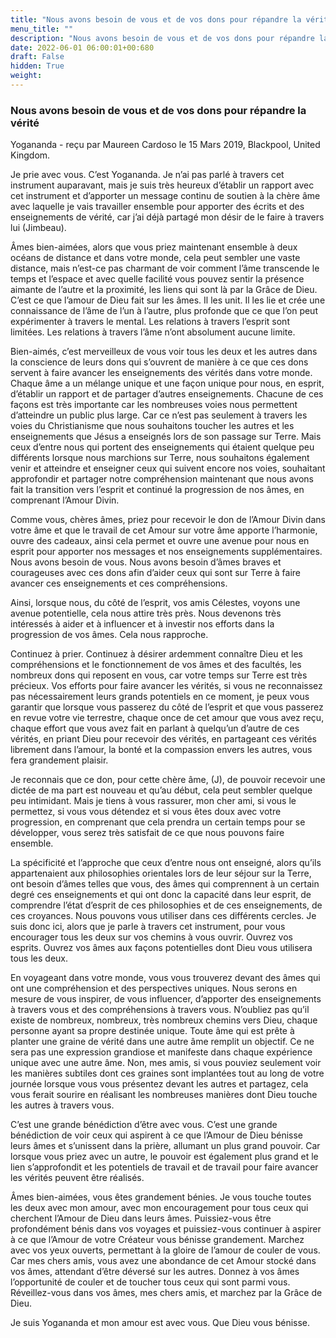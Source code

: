 ```yaml
---
title: "Nous avons besoin de vous et de vos dons pour répandre la vérité"
menu_title: ""
description: "Nous avons besoin de vous et de vos dons pour répandre la vérité"
date: 2022-06-01 06:00:01+00:680
draft: False
hidden: True
weight:
---
```

### Nous avons besoin de vous et de vos dons pour répandre la vérité

Yogananda - reçu par Maureen Cardoso le 15 Mars 2019, Blackpool, United Kingdom.

Je prie avec vous. C’est Yogananda. Je n’ai pas parlé à travers cet instrument auparavant, mais je suis très heureux d’établir un rapport avec cet instrument et d’apporter un message continu de soutien à la chère âme avec laquelle je vais travailler ensemble pour apporter des écrits et des enseignements de vérité, car j’ai déjà partagé mon désir de le faire à travers lui (Jimbeau).

Âmes bien-aimées, alors que vous priez maintenant ensemble à deux océans de distance et dans votre monde, cela peut sembler une vaste distance, mais n’est-ce pas charmant de voir comment l’âme transcende le temps et l’espace et avec quelle facilité vous pouvez sentir la présence aimante de l’autre et la proximité, les liens qui sont là par la Grâce de Dieu. C’est ce que l’amour de Dieu fait sur les âmes. Il les unit. Il les lie et crée une connaissance de l’âme de l’un à l’autre, plus profonde que ce que l’on peut expérimenter à travers le mental. Les relations à travers l’esprit sont limitées. Les relations à travers l’âme n’ont absolument aucune limite.

Bien-aimés, c’est merveilleux de vous voir tous les deux et les autres dans la conscience de leurs dons qui s’ouvrent de manière à ce que ces dons servent à faire avancer les enseignements des vérités dans votre monde. Chaque âme a un mélange unique et une façon unique pour nous, en esprit, d’établir un rapport et de partager d’autres enseignements. Chacune de ces façons est très importante car les nombreuses voies nous permettent d’atteindre un public plus large. Car ce n’est pas seulement à travers les voies du Christianisme que nous souhaitons toucher les autres et les enseignements que Jésus a enseignés lors de son passage sur Terre. Mais ceux d’entre nous qui portent des enseignements qui étaient quelque peu différents lorsque nous marchions sur Terre, nous souhaitons également venir et atteindre et enseigner ceux qui suivent encore nos voies, souhaitant approfondir et partager notre compréhension maintenant que nous avons fait la transition vers l’esprit et continué la progression de nos âmes, en comprenant l’Amour Divin.

Comme vous, chères âmes, priez pour recevoir le don de l’Amour Divin dans votre âme et que le travail de cet Amour sur votre âme apporte l’harmonie, ouvre des cadeaux, ainsi cela permet et ouvre une avenue pour nous en esprit pour apporter nos messages et nos enseignements supplémentaires. Nous avons besoin de vous. Nous avons besoin d’âmes braves et courageuses avec ces dons afin d’aider ceux qui sont sur Terre à faire avancer ces enseignements et ces compréhensions.

Ainsi, lorsque nous, du côté de l’esprit, vos amis Célestes, voyons une avenue potentielle, cela nous attire très près. Nous devenons très intéressés à aider et à influencer et à investir nos efforts dans la progression de vos âmes. Cela nous rapproche.

Continuez à prier. Continuez à désirer ardemment connaître Dieu et les compréhensions et le fonctionnement de vos âmes et des facultés, les nombreux dons qui reposent en vous, car votre temps sur Terre est très précieux. Vos efforts pour faire avancer les vérités, si vous ne reconnaissez pas nécessairement leurs grands potentiels en ce moment, je peux vous garantir que lorsque vous passerez du côté de l’esprit et que vous passerez en revue votre vie terrestre, chaque once de cet amour que vous avez reçu, chaque effort que vous avez fait en parlant à quelqu’un d’autre de ces vérités, en priant Dieu pour recevoir des vérités, en partageant ces vérités librement dans l’amour, la bonté et la compassion envers les autres, vous fera grandement plaisir.

Je reconnais que ce don, pour cette chère âme, (J), de pouvoir recevoir une dictée de ma part est nouveau et qu’au début, cela peut sembler quelque peu intimidant. Mais je tiens à vous rassurer, mon cher ami, si vous le permettez, si vous vous détendez et si vous êtes doux avec votre progression, en comprenant que cela prendra un certain temps pour se développer, vous serez très satisfait de ce que nous pouvons faire ensemble.

La spécificité et l’approche que ceux d’entre nous ont enseigné, alors qu’ils appartenaient aux philosophies orientales lors de leur séjour sur la Terre, ont besoin d’âmes telles que vous, des âmes qui comprennent à un certain degré ces enseignements et qui ont donc la capacité dans leur esprit, de comprendre l’état d’esprit de ces philosophies et de ces enseignements, de ces croyances. Nous pouvons vous utiliser dans ces différents cercles. Je suis donc ici, alors que je parle à travers cet instrument, pour vous encourager tous les deux sur vos chemins à vous ouvrir. Ouvrez vos esprits. Ouvrez vos âmes aux façons potentielles dont Dieu vous utilisera tous les deux.

En voyageant dans votre monde, vous vous trouverez devant des âmes qui ont une compréhension et des perspectives uniques. Nous serons en mesure de vous inspirer, de vous influencer, d’apporter des enseignements à travers vous et des compréhensions à travers vous. N’oubliez pas qu’il existe de nombreux, nombreux, très nombreux chemins vers Dieu, chaque personne ayant sa propre destinée unique. Toute âme qui est prête à planter une graine de vérité dans une autre âme remplit un objectif. Ce ne sera pas une expression grandiose et manifeste dans chaque expérience unique avec une autre âme. Non, mes amis, si vous pouviez seulement voir les manières subtiles dont ces graines sont implantées tout au long de votre journée lorsque vous vous présentez devant les autres et partagez, cela vous ferait sourire en réalisant les nombreuses manières dont Dieu touche les autres à travers vous.

C’est une grande bénédiction d’être avec vous. C’est une grande bénédiction de voir ceux qui aspirent à ce que l’Amour de Dieu bénisse leurs âmes et s’unissent dans la prière, allumant un plus grand pouvoir. Car lorsque vous priez avec un autre, le pouvoir est également plus grand et le lien s’approfondit et les potentiels de travail et de travail pour faire avancer les vérités peuvent être réalisés.

Âmes bien-aimées, vous êtes grandement bénies. Je vous touche toutes les deux avec mon amour, avec mon encouragement pour tous ceux qui cherchent l’Amour de Dieu dans leurs âmes. Puissiez-vous être profondément bénis dans vos voyages et puissiez-vous continuer à aspirer à ce que l’Amour de votre Créateur vous bénisse grandement. Marchez avec vos yeux ouverts, permettant à la gloire de l’amour de couler de vous. Car mes chers amis, vous avez une abondance de cet Amour stocké dans vos âmes, attendant d’être déversé sur les autres. Donnez à vos âmes l’opportunité de couler et de toucher tous ceux qui sont parmi vous. Réveillez-vous dans vos âmes, mes chers amis, et marchez par la Grâce de Dieu.

Je suis Yogananda et mon amour est avec vous. Que Dieu vous bénisse.
